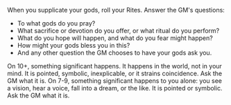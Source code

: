 When you supplicate your gods, roll your Rites. Answer the GM's questions:

* To what gods do you pray?
* What sacrifice or devotion do you offer, or what ritual do you perform?
* What do you hope will happen, and what do you fear might happen?
* How might your gods bless you in this?
* And any other question the GM chooses to have your gods ask you.

On 10+, something significant happens. It happens in the world, not in your mind. It is pointed, symbolic, inexplicable, or it strains coincidence. Ask the GM what it is. On 7-9, something significant happens to you alone: you see a vision, hear a voice, fall into a dream, or the like. It is pointed or symbolic. Ask the GM what it is.